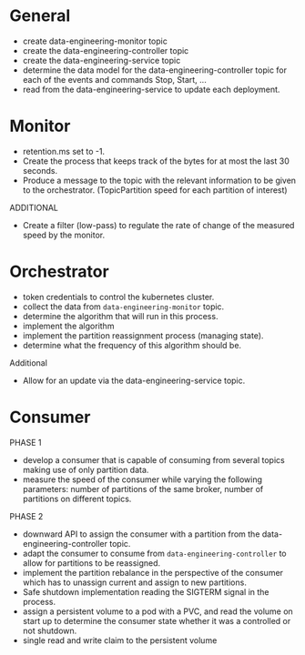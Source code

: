 # General

- create data-engineering-monitor topic
- create the data-engineering-controller topic
- create the data-engineering-service topic
- determine the data model for the data-engineering-controller topic for each of the events and commands Stop, Start, ...
- read from the data-engineering-service to update each deployment.

# Monitor

- retention.ms set to -1.
- Create the process that keeps track of the bytes for at most the last 30 seconds.
- Produce a message to the topic with the relevant information to be given to the orchestrator. (TopicPartition speed for each partition of interest)

ADDITIONAL
- Create a filter (low-pass) to regulate the rate of change of the measured speed by the monitor.


# Orchestrator

- token credentials to control the kubernetes cluster.
- collect the data from `data-engineering-monitor` topic.
- determine the algorithm that will run in this process. 
- implement the algorithm
- implement the partition reassignment process (managing state).
- determine what the frequency of this algorithm should be.

Additional
- Allow for an update via the data-engineering-service topic.

# Consumer

PHASE 1
- develop a consumer that is capable of consuming from several topics making use of only partition data.
- measure the speed of the consumer while varying the following parameters: number of partitions of the same broker, number of partitions on different topics.

PHASE 2
- downward API to assign the consumer with a partition from the data-engineering-controller topic.
- adapt the consumer to consume from `data-engineering-controller` to allow for partitions to be reassigned.
- implement the partition rebalance in the perspective of the consumer which has to unassign current and assign to new partitions.
- Safe shutdown implementation reading the SIGTERM signal in the process.
- assign a persistent volume to a pod with a PVC, and read the volume on start up to determine the consumer state whether it was a controlled or not shutdown.
- single read and write claim to the persistent volume




